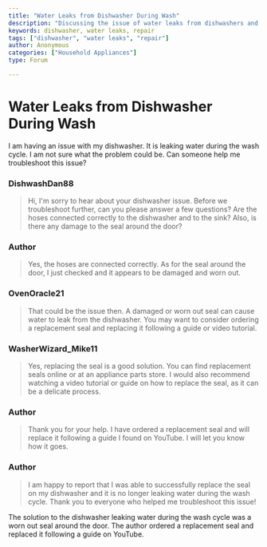 ```yaml
---
title: "Water Leaks from Dishwasher During Wash"
description: "Discussing the issue of water leaks from dishwashers and potential causes and solutions."
keywords: dishwasher, water leaks, repair
tags: ["dishwasher", "water leaks", "repair"]
author: Anonymous
categories: ["Household Appliances"]
type: Forum

---
```


<div class="initial-post">

# Water Leaks from Dishwasher During Wash

<p>I am having an issue with my dishwasher. It is leaking water during the wash cycle. I am not sure what the problem could be. Can someone help me troubleshoot this issue?</p>

</div>

<div class="reply technician">

### DishwashDan88

> Hi, I'm sorry to hear about your dishwasher issue. Before we troubleshoot further, can you please answer a few questions? Are the hoses connected correctly to the dishwasher and to the sink? Also, is there any damage to the seal around the door?

</div>

<div class="reply author">

### Author

> Yes, the hoses are connected correctly. As for the seal around the door, I just checked and it appears to be damaged and worn out. 

</div>

<div class="reply technician">

### OvenOracle21

> That could be the issue then. A damaged or worn out seal can cause water to leak from the dishwasher. You may want to consider ordering a replacement seal and replacing it following a guide or video tutorial. 

</div>

<div class="reply technician">

### WasherWizard_Mike11

> Yes, replacing the seal is a good solution. You can find replacement seals online or at an appliance parts store. I would also recommend watching a video tutorial or guide on how to replace the seal, as it can be a delicate process. 

</div>

<div class="reply author">

### Author

> Thank you for your help. I have ordered a replacement seal and will replace it following a guide I found on YouTube. I will let you know how it goes. 

</div>

<div class="reply author">

### Author

> I am happy to report that I was able to successfully replace the seal on my dishwasher and it is no longer leaking water during the wash cycle. Thank you to everyone who helped me troubleshoot this issue! 

</div>

The solution to the dishwasher leaking water during the wash cycle was a worn out seal around the door. The author ordered a replacement seal and replaced it following a guide on YouTube. 
